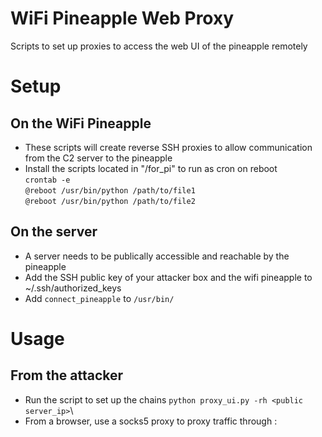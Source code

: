 # WiFi Pineapple Web Proxy
Scripts to set up proxies to access the web UI of the pineapple remotely
# Setup
## On the WiFi Pineapple
- These scripts will create reverse SSH proxies to allow communication from the C2 server to the pineapple
- Install the scripts located in "/for_pi" to run as cron on reboot\
`crontab -e`\
`@reboot /usr/bin/python /path/to/file1`\
`@reboot /usr/bin/python /path/to/file2`

## On the server
- A server needs to be publically accessible and reachable by the pineapple
- Add the SSH public key of your attacker box and the wifi pineapple to ~/.ssh/authorized_keys
- Add `connect_pineapple` to `/usr/bin/`

# Usage
## From the attacker
- Run the script to set up the chains
`python proxy_ui.py -rh <public server_ip>`\
- From a browser, use a socks5 proxy to proxy traffic through <Your Server IP>:<port>
